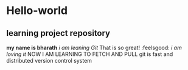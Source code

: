 # Hello-world
## learning project repository
**my name is bharath**
*i am leaning Git*
That is so great! :feelsgood:
*i am loving it*
NOW I AM LEARNING TO FETCH AND PULL
git is fast and distributed version control system

